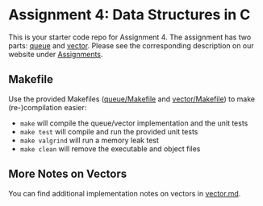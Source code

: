 # Assignment 4: Data Structures in C

This is your starter code repo for Assignment 4. The assignment has two parts: [queue](queue/) and [vector](vector/).
Please see the corresponding description on our website under [Assignments](https://khoury-cs3650.github.io/hw.html).

## Makefile

Use the provided Makefiles ([queue/Makefile](queue/Makefile) and [vector/Makefile](vector/Makefile)) to make (re-)compilation easier:

 - `make` will compile the queue/vector implementation and the unit tests
 - `make test` will compile and run the provided unit tests
 - `make valgrind` will run a memory leak test
 - `make clean` will remove the executable and object files

## More Notes on Vectors

You can find additional implementation notes on vectors in [vector.md](vector.md).

